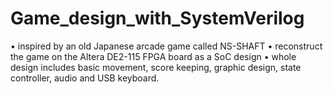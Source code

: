 # Game_design_with_SystemVerilog
•	inspired by an old Japanese arcade game called NS-SHAFT
•	reconstruct the game on the Altera DE2-115 FPGA board as a SoC design
•	whole design includes basic movement, score keeping, graphic design, state controller, audio and USB keyboard.
